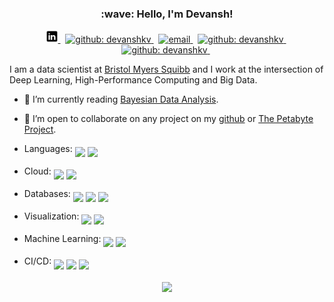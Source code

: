 <h3 align="center">
:wave: Hello, I'm Devansh!
</h3>

<p align="center">
    <a href="http://linkedin.com/in/devanshkv">
        <img src="https://raw.githubusercontent.com/simple-icons/simple-icons/develop/icons/linkedin.svg" width=20px height=20px alt="linkedin: devanshkv">
    </a>&nbsp;
    <a href="https://github.com/devanshkv">
        <img src="https://raw.githubusercontent.com/simple-icons/simple-icons/develop/icons/github.svg" width=20px height=20px alt="github: devanshkv">
    </a>&nbsp;
    <a href="mailto:devansh.kv@gmail.com">
        <img src="https://raw.githubusercontent.com/simple-icons/simple-icons/develop/icons/gmail.svg" width=20px height=20px alt="email">
    </a>&nbsp;
    <a href="https://orcid.org/0000-0003-0385-491X">
        <img src="https://raw.githubusercontent.com/simple-icons/simple-icons/develop/icons/orcid.svg" width=20px height=20px alt="github: devanshkv">
    </a>&nbsp;
    <a href="http://twitter.com/devanshkv">
        <img src="https://raw.githubusercontent.com/simple-icons/simple-icons/develop/icons/twitter.svg" width=20px height=20px alt="github: devanshkv">
    </a>&nbsp;

</p>

I am a data scientist at [Bristol Myers Squibb](https://www.bms.com) and I work at the intersection of Deep Learning, High-Performance Computing and Big Data.

- 🌱 I’m currently reading [Bayesian Data Analysis](https://avehtari.github.io/BDA_course_Aalto/).
- 👯 I’m open to collaborate on any project on my [github](https://github.com/devanshkv?tab=repositories) or [The Petabyte Project](https://github.com/thepetabyteproject).

- Languages:
    <img align="middle" src="https://raw.githubusercontent.com/simple-icons/simple-icons/develop/icons/python.svg" width="25"/>
    <img align="middle" src="https://raw.githubusercontent.com/simple-icons/simple-icons/develop/icons/gnubash.svg" width="25" />
- Cloud:
    <img align="middle" src="https://raw.githubusercontent.com/simple-icons/simple-icons/develop/icons/amazonaws.svg" width="30" />
    <img align="middle" src="https://raw.githubusercontent.com/simple-icons/simple-icons/develop/icons/googlecloud.svg" width="30" />
- Databases:
    <img align="middle" src="https://raw.githubusercontent.com/simple-icons/simple-icons/develop/icons/elasticsearch.svg" width="30" />
    <img align="middle" src="https://raw.githubusercontent.com/simple-icons/simple-icons/develop/icons/influxdb.svg" width="30" />
    <img align="middle" src="https://raw.githubusercontent.com/simple-icons/simple-icons/develop/icons/mongodb.svg" width="25" />
- Visualization:
    <img align="middle" src="https://raw.githubusercontent.com/simple-icons/simple-icons/develop/icons/kibana.svg" width="25" />
    <img align="middle" src="https://raw.githubusercontent.com/simple-icons/simple-icons/develop/icons/grafana.svg" width="25" />
- Machine Learning:
    <img align="middle" src="https://raw.githubusercontent.com/simple-icons/simple-icons/develop/icons/tensorflow.svg" width="25" />
    <img align="middle" src="https://raw.githubusercontent.com/simple-icons/simple-icons/develop/icons/pytorch.svg" width="25" />
- CI/CD:
    <img align="middle" src="https://raw.githubusercontent.com/simple-icons/simple-icons/develop/icons/docker.svg" width="25" />
    <img align="middle" src="https://raw.githubusercontent.com/simple-icons/simple-icons/develop/icons/githubactions.svg" width="25" />
    <img align="middle" src="https://raw.githubusercontent.com/simple-icons/simple-icons/develop/icons/pypi.svg" width="25" />


<p align="center">
    <a href="https://github.com/devanshkv">
      <img align="middle" src="https://github-readme-stats.vercel.app/api?username=devanshkv&count_private=true&show_icons=true" />
    </a>   
</p>
